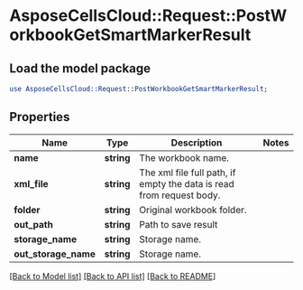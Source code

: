 # AsposeCellsCloud::Request::PostWorkbookGetSmartMarkerResult 

## Load the model package
```perl
use AsposeCellsCloud::Request::PostWorkbookGetSmartMarkerResult;
```

## Properties
Name | Type | Description | Notes
------------ | ------------- | ------------- | -------------
**name** | **string** | The workbook name. |
**xml_file** | **string** | The xml file full path, if empty the data is read from request body. |
**folder** | **string** | Original workbook folder. |
**out_path** | **string** | Path to save result |
**storage_name** | **string** | Storage name. |
**out_storage_name** | **string** | Storage name. |  

[[Back to Model list]](../README.md#documentation-for-requests) [[Back to API list]](../README.md#documentation-for-api-endpoints) [[Back to README]](../README.md)

